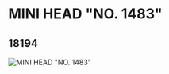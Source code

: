 # MINI HEAD "NO. 1483"
## 18194
![MINI HEAD "NO. 1483"](https://lc-www-live-s.legocdn.com/media/bricks/5/2/6079734.jpg)